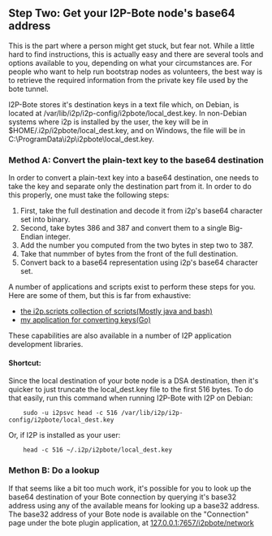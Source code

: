 Step Two: Get your I2P-Bote node's base64 address
-------------------------------------------------

This is the part where a person might get stuck, but fear not. While a little
hard to find instructions, this is actually easy and there are several tools and
options available to you, depending on what your circumstances are. For people
who want to help run bootstrap nodes as volunteers, the best way is to retrieve
the required information from the private key file used by the bote tunnel.

I2P-Bote stores it's destination keys in a text file which, on Debian, is
located at /var/lib/i2p/i2p-config/i2pbote/local_dest.key. In non-Debian systems
where i2p is installed by the user, the key will be in
$HOME/.i2p/i2pbote/local_dest.key, and on Windows, the file will be in
C:\\ProgramData\\i2p\\i2pbote\\local_dest.key.

### Method A: Convert the plain-text key to the base64 destination

In order to convert a plain-text key into a base64 destination, one needs to
take the key and separate only the destination part from it. In order to do this
properly, one must take the following steps:

  1. First, take the full destination and decode it from i2p's base64 character
   set into binary.
  2. Second, take bytes 386 and 387 and convert them to a single Big-Endian
   integer.
  3. Add the number you computed from the two bytes in step two to 387.
  4. Take that nummber of bytes from the front of the full destination.
  5. Convert back to a base64 representation using i2p's base64 character set.

A number of applications and scripts exist to perform these steps for you. Here
are some of them, but this is far from exhaustive:

  * [the i2p.scripts collection of scripts(Mostly java and bash)](https://github.com/i2p/i2p.scripts)
  * [my application for converting keys(Go)](https://github.com/eyedeekay/keyto)

These capabilities are also available in a number of I2P application development
libraries.

#### Shortcut:

Since the local destination of your bote node is a DSA destination, then it's
quicker to just truncate the local_dest.key file to the first 516 bytes. To do
that easily, run this command when running I2P-Bote with I2P on Debian:

        sudo -u i2psvc head -c 516 /var/lib/i2p/i2p-config/i2pbote/local_dest.key

Or, if I2P is installed as your user:

        head -c 516 ~/.i2p/i2pbote/local_dest.key

### Methon B: Do a lookup

If that seems like a bit too much work, it's possible for you to look up the
base64 destination of your Bote connection by querying it's base32 address using
any of the available means for looking up a base32 address. The base32 address
of your Bote node is available on the "Connection" page under the bote plugin
application, at [127.0.0.1:7657/i2pbote/network](http://127.0.0.1:7657/i2pbote/network)
